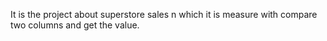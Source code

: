 It is the project about superstore sales n which it is measure with compare two columns and get the value.
